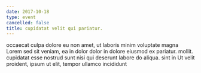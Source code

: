 ```yaml
---
date: 2017-10-18
type: event
cancelled: false
title: cupidatat velit qui pariatur.
---
```

occaecat culpa dolore eu non amet, ut laboris minim voluptate magna Lorem sed sit veniam, ea in dolor dolor in dolore eiusmod ex pariatur. mollit. cupidatat esse nostrud sunt nisi qui deserunt labore do aliqua. sint in Ut velit proident, ipsum ut elit, tempor ullamco incididunt